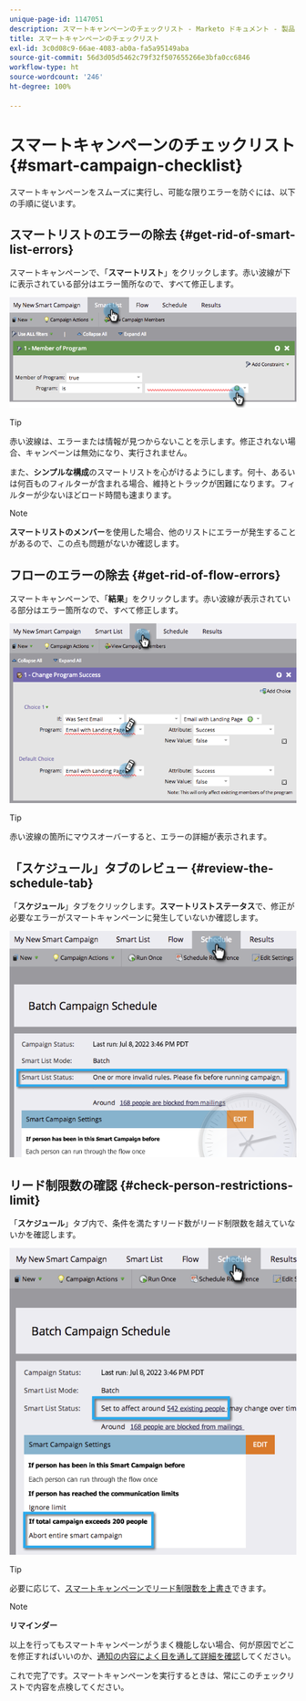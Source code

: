 ```yaml
---
unique-page-id: 1147051
description: スマートキャンペーンのチェックリスト - Marketo ドキュメント - 製品ドキュメント
title: スマートキャンペーンのチェックリスト
exl-id: 3c0d08c9-66ae-4083-ab0a-fa5a95149aba
source-git-commit: 56d3d05d5462c79f32f507655266e3bfa0cc6846
workflow-type: ht
source-wordcount: '246'
ht-degree: 100%

---
```


# スマートキャンペーンのチェックリスト {#smart-campaign-checklist}

スマートキャンペーンをスムーズに実行し、可能な限りエラーを防ぐには、以下の手順に従います。

## スマートリストのエラーの除去 {#get-rid-of-smart-list-errors}

スマートキャンペーンで、「**スマートリスト**」をクリックします。赤い波線が下に表示されている部分はエラー箇所なので、すべて修正します。

![](assets/smart-campaign-checklist-1.png)

>[!TIP]
>
>赤い波線は、エラーまたは情報が見つからないことを示します。修正されない場合、キャンペーンは無効になり、実行されません。
>
>また、**シンプルな構成**&#x200B;のスマートリストを心がけるようにします。何十、あるいは何百ものフィルターが含まれる場合、維持とトラックが困難になります。フィルターが少ないほどロード時間も速まります。

>[!NOTE]
>
>**スマートリストのメンバー**&#x200B;を使用した場合、他のリストにエラーが発生することがあるので、この点も問題がないか確認します。

## フローのエラーの除去 {#get-rid-of-flow-errors}

スマートキャンペーンで、「**結果**」をクリックします。赤い波線が表示されている部分はエラー箇所なので、すべて修正します。

![](assets/smart-campaign-checklist-2.png)

>[!TIP]
>
>赤い波線の箇所にマウスオーバーすると、エラーの詳細が表示されます。

## 「スケジュール」タブのレビュー {#review-the-schedule-tab}

「**スケジュール**」タブをクリックします。**スマート****リスト****ステータス**&#x200B;で、修正が必要なエラーがスマートキャンペーンに発生していないか確認します。

![](assets/smart-campaign-checklist-3.png)

## リード制限数の確認 {#check-person-restrictions-limit}

「**スケジュール**」タブ内で、条件を満たすリード数がリード制限数を越えていないかを確認します。

![](assets/smart-campaign-checklist-4.png)

>[!TIP]
>
>必要に応じて、[スマートキャンペーンでリード制限数を上書き](/help/marketo/product-docs/core-marketo-concepts/smart-campaigns/using-smart-campaigns/override-person-restrictions-in-a-smart-campaign.md)できます。

>[!NOTE]
>
>**リマインダー**
>
>以上を行ってもスマートキャンペーンがうまく機能しない場合、何が原因でどこを修正すればいいのか、[通知の内容によく目を通して詳細を確認](/help/marketo/product-docs/core-marketo-concepts/miscellaneous/understanding-notifications.md)してください。

これで完了です。スマートキャンペーンを実行するときは、常にこのチェックリストで内容を点検してください。
